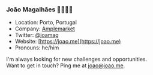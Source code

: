 ### João Magalhães 👨‍💻🇵🇹

* Location: Porto, Portugal
* Company: [Amplemarket](https://github.com/amplemarket)
* Twitter: [@joamag](https://twitter.com/joamag)
* Website: [https://joao.me](https://joao.me)
* Pronouns: he/him

I'm always looking for new challenges and opportunities.\
Want to get in touch? Ping me at [joao@joao.me](mailto:joao@joao.me).
